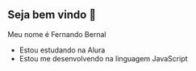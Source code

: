 ## Seja bem vindo 🖤

Meu nome é Fernando Bernal

- Estou estudando na Alura
- Estou me desenvolvendo na linguagem JavaScript

